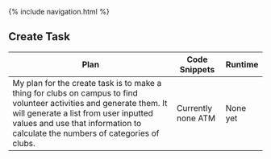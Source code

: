 {% include navigation.html %}

## Create Task

|Plan|Code Snippets|Runtime|
| - | - | - |
|My plan for the create task is to make a thing for clubs on campus to find volunteer activities and generate them. It will generate a list from user inputted values and use that information to calculate the numbers of categories of clubs.|Currently none ATM|None yet|
